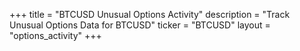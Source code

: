 +++
title = "BTCUSD Unusual Options Activity"
description = "Track Unusual Options Data for BTCUSD"
ticker = "BTCUSD"
layout = "options_activity"
+++


